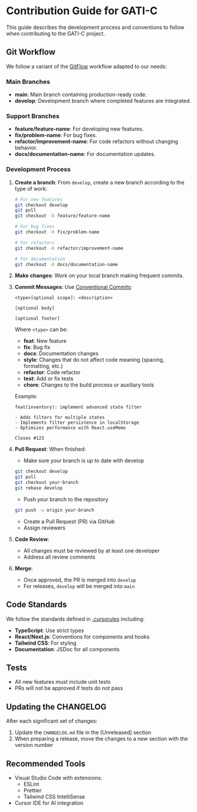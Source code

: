 # Contribution Guide for GATI-C

This guide describes the development process and conventions to follow when contributing to the GATI-C project.

## Git Workflow

We follow a variant of the [GitFlow](https://www.atlassian.com/git/tutorials/comparing-workflows/gitflow-workflow) workflow adapted to our needs:

### Main Branches

- **main**: Main branch containing production-ready code.
- **develop**: Development branch where completed features are integrated.

### Support Branches

- **feature/feature-name**: For developing new features.
- **fix/problem-name**: For bug fixes.
- **refactor/improvement-name**: For code refactors without changing behavior.
- **docs/documentation-name**: For documentation updates.

### Development Process

1. **Create a branch**: From `develop`, create a new branch according to the type of work:
   ```bash
   # For new features
   git checkout develop
   git pull
   git checkout -b feature/feature-name

   # For bug fixes
   git checkout -b fix/problem-name

   # For refactors
   git checkout -b refactor/improvement-name

   # For documentation
   git checkout -b docs/documentation-name
   ```

2. **Make changes**: Work on your local branch making frequent commits.

3. **Commit Messages**: Use [Conventional Commits](https://www.conventionalcommits.org/):
   ```
   <type>[optional scope]: <description>

   [optional body]

   [optional footer]
   ```

   Where `<type>` can be:
   - **feat**: New feature
   - **fix**: Bug fix
   - **docs**: Documentation changes
   - **style**: Changes that do not affect code meaning (spacing, formatting, etc.)
   - **refactor**: Code refactor
   - **test**: Add or fix tests
   - **chore**: Changes to the build process or auxiliary tools

   Example:
   ```
   feat(inventory): implement advanced state filter

   - Adds filters for multiple states
   - Implements filter persistence in localStorage
   - Optimizes performance with React.useMemo

   Closes #123
   ```

4. **Pull Request**: When finished:
   - Make sure your branch is up to date with develop
   ```bash
   git checkout develop
   git pull
   git checkout your-branch
   git rebase develop
   ```
   - Push your branch to the repository
   ```bash
   git push -u origin your-branch
   ```
   - Create a Pull Request (PR) via GitHub
   - Assign reviewers

5. **Code Review**:
   - All changes must be reviewed by at least one developer
   - Address all review comments

6. **Merge**:
   - Once approved, the PR is merged into `develop`
   - For releases, `develop` will be merged into `main`

## Code Standards

We follow the standards defined in [.cursorules](/.cursorules) including:

- **TypeScript**: Use strict types
- **React/Next.js**: Conventions for components and hooks
- **Tailwind CSS**: For styling
- **Documentation**: JSDoc for all components

## Tests

- All new features must include unit tests
- PRs will not be approved if tests do not pass

## Updating the CHANGELOG

After each significant set of changes:

1. Update the `CHANGELOG.md` file in the [Unreleased] section
2. When preparing a release, move the changes to a new section with the version number

## Recommended Tools

- Visual Studio Code with extensions:
  - ESLint
  - Prettier
  - Tailwind CSS IntelliSense
- Cursor IDE for AI integration
